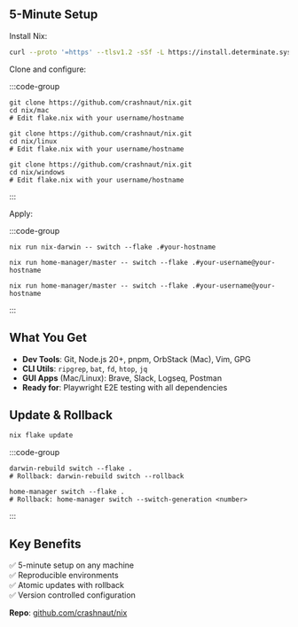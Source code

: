 ## 5-Minute Setup

Install Nix:
```bash
curl --proto '=https' --tlsv1.2 -sSf -L https://install.determinate.systems/nix | sh -s -- install
```

Clone and configure:

:::code-group
```bash[title=macOS]
git clone https://github.com/crashnaut/nix.git
cd nix/mac
# Edit flake.nix with your username/hostname
```

```bash[title=Linux]
git clone https://github.com/crashnaut/nix.git
cd nix/linux
# Edit flake.nix with your username/hostname
```

```bash[title=Windows (WSL2)]
git clone https://github.com/crashnaut/nix.git
cd nix/windows
# Edit flake.nix with your username/hostname
```
:::

Apply:

:::code-group
```bash[title=macOS]
nix run nix-darwin -- switch --flake .#your-hostname
```

```bash[title=Linux]
nix run home-manager/master -- switch --flake .#your-username@your-hostname
```

```bash[title=Windows (WSL2)]
nix run home-manager/master -- switch --flake .#your-username@your-hostname
```
:::

## What You Get

- **Dev Tools**: Git, Node.js 20+, pnpm, OrbStack (Mac), Vim, GPG
- **CLI Utils**: `ripgrep`, `bat`, `fd`, `htop`, `jq`
- **GUI Apps** (Mac/Linux): Brave, Slack, Logseq, Postman
- **Ready for**: Playwright E2E testing with all dependencies

## Update & Rollback

```bash
nix flake update
```

:::code-group
```bash[title=macOS]
darwin-rebuild switch --flake .
# Rollback: darwin-rebuild switch --rollback
```

```bash[title=Linux/Windows]
home-manager switch --flake .
# Rollback: home-manager switch --switch-generation <number>
```
:::

## Key Benefits

✅ 5-minute setup on any machine  
✅ Reproducible environments  
✅ Atomic updates with rollback  
✅ Version controlled configuration

**Repo**: [github.com/crashnaut/nix](https://github.com/crashnaut/nix)

